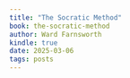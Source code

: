 ```yaml
---
title: "The Socratic Method"
book: the-socratic-method
author: Ward Farnsworth
kindle: true
date: 2025-03-06
tags: posts
---
```

